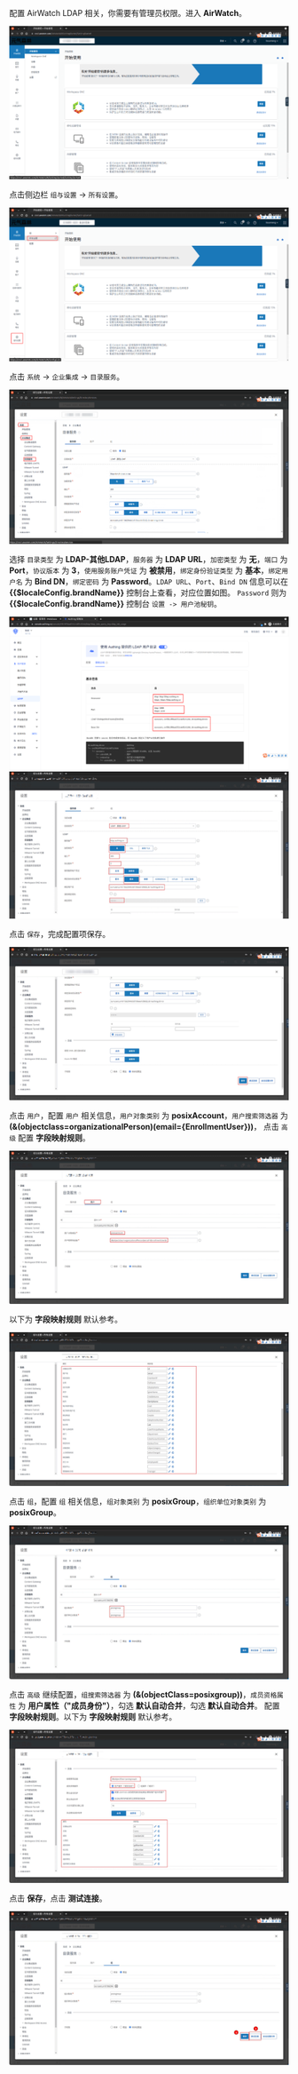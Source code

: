 <IntegrationDetailCard :title="`在 AirWatch 中配置 LDAP`">

配置 AirWatch LDAP 相关，你需要有管理员权限。进入 **AirWatch**。

<img src="../../images/integration/ldap-airwatch/1-1.png" class="md-img-padding" />

点击侧边栏 `组与设置` -> `所有设置`。

<img src="../../images/integration/ldap-airwatch/1-2.png" class="md-img-padding" />

点击 `系统` -> `企业集成` -> `目录服务`。

<img src="../../images/integration/ldap-airwatch/1-3.png" class="md-img-padding" />

选择 `目录类型` 为 **LDAP-其他LDAP**，`服务器` 为 **LDAP URL**，`加密类型` 为 **无**，`端口` 为 **Port**，`协议版本` 为 **3**，`使用服务账户凭证` 为 **被禁用**，`绑定身份验证类型` 为 **基本**，`绑定用户名` 为 **Bind DN**，`绑定密码` 为 **Password**。`LDAP URL`、`Port`、`Bind DN` 信息可以在 **{{$localeConfig.brandName}}** 控制台上查看，对应位置如图。 `Password` 则为 **{{$localeConfig.brandName}}** 控制台 `设置 -> 用户池秘钥`。

<img src="../../images/integration/ldap-metabase/1-5.png" class="md-img-padding" />

<img src="../../images/integration/ldap-airwatch/1-4.png" class="md-img-padding" />

点击 `保存`，完成配置项保存。

<img src="../../images/integration/ldap-airwatch/1-5.png" class="md-img-padding" />

点击 `用户`，配置 `用户` 相关信息，`用户对象类别` 为 **posixAccount**，`用户搜索筛选器` 为 **(&(objectclass=organizationalPerson)(email={EnrollmentUser}))**， 点击 `高级` 配置 **字段映射规则**。

<img src="../../images/integration/ldap-airwatch/1-6.png" class="md-img-padding" />

以下为 **字段映射规则** 默认参考。

<img src="../../images/integration/ldap-airwatch/1-7.png" class="md-img-padding" />

点击 `组`，配置 `组` 相关信息，`组对象类别` 为 **posixGroup**，`组织单位对象类别` 为 **posixGroup**。

<img src="../../images/integration/ldap-airwatch/1-8.png" class="md-img-padding" />

点击 `高级` 继续配置，`组搜索筛选器` 为 **(&(objectClass=posixgroup))**，`成员资格属性` 为 **用户属性（"成员身份"）**，勾选 **默认自动合并**，勾选 **默认自动合并**。 配置 **字段映射规则**。以下为 **字段映射规则** 默认参考。

<img src="../../images/integration/ldap-airwatch/1-9.png" class="md-img-padding" />

点击 **保存**，点击 **测试连接**。

<img src="../../images/integration/ldap-airwatch/1-10.png" class="md-img-padding" />

</IntegrationDetailCard>
